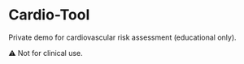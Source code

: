 # Cardio-Tool

Private demo for cardiovascular risk assessment (educational only).

⚠️ Not for clinical use.